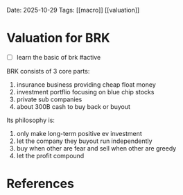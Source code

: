 Date: 2025-10-29
Tags: [[macro]] [[valuation]]

# Valuation for BRK
- [ ] learn the basic of brk #active 

BRK consists of 3 core parts:
1. insurance business providing cheap float money
2. investment portflio focusing on blue chip stocks
3. private sub companies
4. about 300B cash to buy back or buyout

Its philosophy is:
1. only make long-term positive ev investment
2. let the company they buyout run independently
3. buy when other are fear and sell when other are greedy
4. let the profit compound





# References
